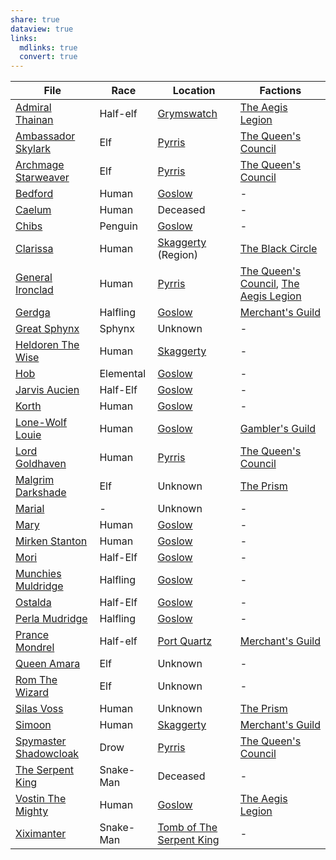 ```yaml
---
share: true
dataview: true
links:
  mdlinks: true
  convert: true
---
```


| File                                                                                                                | Race      | Location                                                                            | Factions                                                                                                                                                                                       |
| ------------------------------------------------------------------------------------------------------------------- | --------- | ----------------------------------------------------------------------------------- | ---------------------------------------------------------------------------------------------------------------------------------------------------------------------------------------------- |
| [Admiral Thainan](../Maps-&%20Geography/Cities%20&%20Towns/Grymswatch/NPCs/Admiral-Thainan.md)                             | Half-elf  | [Grymswatch](../Maps-&%20Geography/Cities%20&%20Towns/Grymswatch/Grymswatch.md)            | [The Aegis Legion](../Peoples-&%20Factions/The%20Aegis%20Legion/The-Aegis-Legion.md)                                                                                                                  |
| [Ambassador Skylark](../Maps-&%20Geography/Cities%20&%20Towns/Pyrris/NPCs/The%20Queen's%20Council/Ambassador-Skylark.md)       | Elf       | [Pyrris](../Maps-&%20Geography/Cities%20&%20Towns/Pyrris/Pyrris.md)                        | [The Queen's Council](../Maps-&%20Geography/Cities%20&%20Towns/Pyrris/NPCs/The%20Queen's%20Council/The-Queen's-Council.md)                                                                                |
| [Archmage Starweaver](../Maps-&%20Geography/Cities%20&%20Towns/Pyrris/NPCs/The%20Queen's%20Council/Archmage-Starweaver.md)     | Elf       | [Pyrris](../Maps-&%20Geography/Cities%20&%20Towns/Pyrris/Pyrris.md)                        | [The Queen's Council](../Maps-&%20Geography/Cities%20&%20Towns/Pyrris/NPCs/The%20Queen's%20Council/The-Queen's-Council.md)                                                                                |
| [Bedford](../Maps-&%20Geography/Cities%20&%20Towns/Goslow/NPCs/Bedford.md)                                                 | Human     | [Goslow](../Maps-&%20Geography/Cities%20&%20Towns/Goslow/Goslow.md)                        | \-                                                                                                                                                                                             |
| [Caelum](../History-&%20Lore/Legends/Caelum.md)                                                                        | Human     | Deceased                                                                            | \-                                                                                                                                                                                             |
| [Chibs](../Maps-&%20Geography/Cities%20&%20Towns/Goslow/NPCs/Chibs.md)                                                     | Penguin   | [Goslow](../Maps-&%20Geography/Cities%20&%20Towns/Goslow/Goslow.md)                        | \-                                                                                                                                                                                             |
| [Clarissa](../Peoples-&%20Factions/The%20Black%20Circle/NPCs/Clarissa.md)                                                  | Human     | [Skaggerty](Skaggerty.md) (Region)                                                              | [The Black Circle](../Peoples-&%20Factions/The%20Black%20Circle/The-Black-Circle.md)                                                                                                                  |
| [General Ironclad](../Maps-&%20Geography/Cities%20&%20Towns/Pyrris/NPCs/The%20Queen's%20Council/General-Ironclad.md)           | Human     | [Pyrris](../Maps-&%20Geography/Cities%20&%20Towns/Pyrris/Pyrris.md)                        | [The Queen's Council](../Maps-&%20Geography/Cities%20&%20Towns/Pyrris/NPCs/The%20Queen's%20Council/The-Queen's-Council.md), [The Aegis Legion](../Peoples-&%20Factions/The%20Aegis%20Legion/The-Aegis-Legion.md) |
| [Gerdga](../Maps-&%20Geography/Cities%20&%20Towns/Goslow/NPCs/Gerdga.md)                                                   | Halfling  | [Goslow](../Maps-&%20Geography/Cities%20&%20Towns/Goslow/Goslow.md)                        | [Merchant's Guild](../Peoples-&%20Factions/Merchant's%20Guild/Merchant's-Guild.md)                                                                                                                  |
| [Great Sphynx](../History-&%20Lore/Legends/Great-Sphynx.md)                                                            | Sphynx    | Unknown                                                                             | \-                                                                                                                                                                                             |
| [Heldoren The Wise](../Maps-&%20Geography/Cities%20&%20Towns/Skaggerty/NPCs/Heldoren-The-Wise.md)                          | Human     | [Skaggerty](../Maps-&%20Geography/Cities%20&%20Towns/Skaggerty/Skaggerty.md)               | \-                                                                                                                                                                                             |
| [Hob](../Maps-&%20Geography/Cities%20&%20Towns/Goslow/NPCs/Hob.md)                                                         | Elemental | [Goslow](../Maps-&%20Geography/Cities%20&%20Towns/Goslow/Goslow.md)                        | \-                                                                                                                                                                                             |
| [Jarvis Aucien](../Maps-&%20Geography/Cities%20&%20Towns/Goslow/NPCs/Jarvis-Aucien.md)                                     | Half-Elf  | [Goslow](../Maps-&%20Geography/Cities%20&%20Towns/Goslow/Goslow.md)                        | \-                                                                                                                                                                                             |
| [Korth](../Maps-&%20Geography/Cities%20&%20Towns/Goslow/NPCs/Korth.md)                                                     | Human     | [Goslow](../Maps-&%20Geography/Cities%20&%20Towns/Goslow/Goslow.md)                        | \-                                                                                                                                                                                             |
| [Lone-Wolf Louie](../Maps-&%20Geography/Cities%20&%20Towns/Goslow/NPCs/Lone-Wolf-Louie.md)                                 | Human     | [Goslow](../Maps-&%20Geography/Cities%20&%20Towns/Goslow/Goslow.md)                        | [Gambler's Guild](../Peoples-&%20Factions/Gambler's%20Guild/Gambler's-Guild.md)                                                                                                                     |
| [Lord Goldhaven](../Maps-&%20Geography/Cities%20&%20Towns/Pyrris/NPCs/The%20Queen's%20Council/Lord-Goldhaven.md)               | Human     | [Pyrris](../Maps-&%20Geography/Cities%20&%20Towns/Pyrris/Pyrris.md)                        | [The Queen's Council](../Maps-&%20Geography/Cities%20&%20Towns/Pyrris/NPCs/The%20Queen's%20Council/The-Queen's-Council.md)                                                                                |
| [Malgrim Darkshade](../Peoples-&%20Factions/The%20Prism/NPCs/Malgrim-Darkshade.md)                                       | Elf       | Unknown                                                                             | [The Prism](../Peoples-&%20Factions/The%20Prism/The-Prism.md)                                                                                                                                       |
| [Marial](../../Marial.md)                                                                        | \-        | Unknown                                                                             | \-                                                                                                                                                                                             |
| [Mary](../Maps-&%20Geography/Cities%20&%20Towns/Goslow/NPCs/Mary.md)                                                       | Human     | [Goslow](../Maps-&%20Geography/Cities%20&%20Towns/Goslow/Goslow.md)                        | \-                                                                                                                                                                                             |
| [Mirken Stanton](../Maps-&%20Geography/Cities%20&%20Towns/Goslow/NPCs/Mirken-Stanton.md)                                   | Human     | [Goslow](../Maps-&%20Geography/Cities%20&%20Towns/Goslow/Goslow.md)                        | \-                                                                                                                                                                                             |
| [Mori](../Maps-&%20Geography/Cities%20&%20Towns/Goslow/NPCs/Mori.md)                                                       | Half-Elf  | [Goslow](../Maps-&%20Geography/Cities%20&%20Towns/Goslow/Goslow.md)                        | \-                                                                                                                                                                                             |
| [Munchies Muldridge](../Maps-&%20Geography/Cities%20&%20Towns/Goslow/NPCs/Munchies-Muldridge.md)                           | Halfling  | [Goslow](../Maps-&%20Geography/Cities%20&%20Towns/Goslow/Goslow.md)                        | \-                                                                                                                                                                                             |
| [Ostalda](../Maps-&%20Geography/Cities%20&%20Towns/Goslow/NPCs/Ostalda.md)                                                 | Half-Elf  | [Goslow](../Maps-&%20Geography/Cities%20&%20Towns/Goslow/Goslow.md)                        | \-                                                                                                                                                                                             |
| [Perla Mudridge](../Maps-&%20Geography/Cities%20&%20Towns/Goslow/NPCs/Perla-Mudridge.md)                                   | Halfling  | [Goslow](../Maps-&%20Geography/Cities%20&%20Towns/Goslow/Goslow.md)                        | \-                                                                                                                                                                                             |
| [Prance Mondrel](../Maps-&%20Geography/Cities%20&%20Towns/Port%20Quartz/NPCs/Prance-Mondrel.md)                              | Half-elf  | [Port Quartz](../Maps-&%20Geography/Cities%20&%20Towns/Port%20Quartz/Port-Quartz.md)         | [Merchant's Guild](../Peoples-&%20Factions/Merchant's%20Guild/Merchant's-Guild.md)                                                                                                                  |
| [Queen Amara](../Maps-&%20Geography/Cities%20&%20Towns/Pyrris/NPCs/Queen-Amara.md)                                         | Elf       | Unknown                                                                             | \-                                                                                                                                                                                             |
| [Rom The Wizard](../History-&%20Lore/Legends/Rom-The-Wizard.md)                                                        | Elf       | Unknown                                                                             | \-                                                                                                                                                                                             |
| [Silas Voss](../Peoples-&%20Factions/The%20Prism/NPCs/Silas-Voss.md)                                                     | Human     | Unknown                                                                             | [The Prism](../Peoples-&%20Factions/The%20Prism/The-Prism.md)                                                                                                                                       |
| [Simoon](../Maps-&%20Geography/Cities%20&%20Towns/Skaggerty/NPCs/Simoon.md)                                                | Human     | [Skaggerty](../Maps-&%20Geography/Cities%20&%20Towns/Skaggerty/Skaggerty.md)               | [Merchant's Guild](../Peoples-&%20Factions/Merchant's%20Guild/Merchant's-Guild.md)                                                                                                                  |
| [Spymaster Shadowcloak](../Maps-&%20Geography/Cities%20&%20Towns/Pyrris/NPCs/The%20Queen's%20Council/Spymaster-Shadowcloak.md) | Drow      | [Pyrris](../Maps-&%20Geography/Cities%20&%20Towns/Pyrris/Pyrris.md)                        | [The Queen's Council](../Maps-&%20Geography/Cities%20&%20Towns/Pyrris/NPCs/The%20Queen's%20Council/The-Queen's-Council.md)                                                                                |
| [The Serpent King](../History-&%20Lore/Legends/The-Serpent-King.md)                                                    | Snake-Man | Deceased                                                                            | \-                                                                                                                                                                                             |
| [Vostin The Mighty](../Maps-&%20Geography/Cities%20&%20Towns/Goslow/NPCs/Vostin-The-Mighty.md)                             | Human     | [Goslow](../Maps-&%20Geography/Cities%20&%20Towns/Goslow/Goslow.md)                        | [The Aegis Legion](../Peoples-&%20Factions/The%20Aegis%20Legion/The-Aegis-Legion.md)                                                                                                                  |
| [Xiximanter](../History-&%20Lore/Legends/Xiximanter.md)                                                                | Snake-Man | [Tomb of The Serpent King](../Maps-&%20Geography/Dungeons/Tomb-of-The-Serpent-King.md) | \-                                                                                                                                                                                             |


